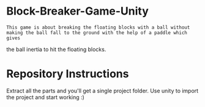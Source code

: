 # Block-Breaker-Game-Unity
    This game is about breaking the floating blocks with a ball without making the ball fall to the ground with the help of a paddle which gives
  the ball inertia to hit the floating blocks.
  
  # Repository Instructions
   Extract all the parts and you'll get a single project folder. 
   Use unity to import the project and start working :)
  

